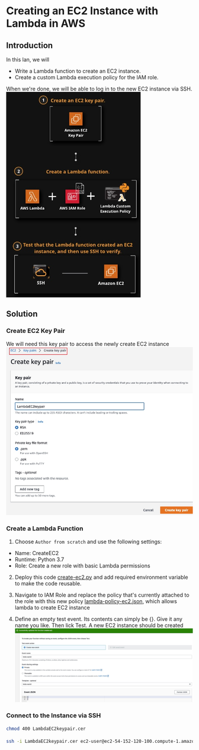 # Creating an EC2 Instance with Lambda in AWS
## Introduction
In this lan, we will
- Write a Lambda function to create an EC2 instance. 
- Create a custom Lambda execution policy for the IAM role. 

When we're done, we will be able to log in to the new EC2 instance via SSH.
![img](./img/lab-diagram.jpg)

## Solution
### Create EC2 Key Pair
We will need this key pair to access the newly create EC2 instance
![img](./img/create-key-pairs.jpg)

### Create a Lambda Function
1. Choose `Author from scratch` and use the following settings:
- Name: CreateEC2
- Runtime: Python 3.7
- Role: Create a new role with basic Lambda permissions

2. Deploy this code [create-ec2.py](./create-ec2.py) and add required environment variable to make the code reusable.

3. Navigate to IAM Role and replace the policy that's currently attached to the role with this new policy [lambda-policy-ec2.json](./lambda-policy-ec2.json), which allows lambda to create EC2 instance

4. Define an empty test event. Its contents can simply be {}. Give it any name you like. Then lick Test. A new EC2 instance should be created
![img](./img/test.jpg)

### Connect to the Instance via SSH
```bash
chmod 400 LambdaEC2keypair.cer

ssh -i LambdaEC2keypair.cer ec2-user@ec2-54-152-120-100.compute-1.amazonaws.com
```